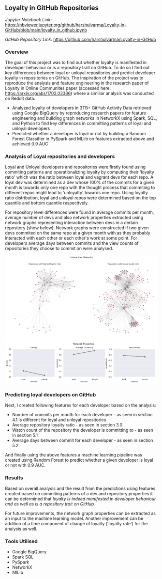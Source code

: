 ## Loyalty in GitHub Repositories 

*Jupyter Notebook Link:* <https://nbviewer.jupyter.org/github/harshulvarma/Loyalty-in-GitHub/blob/main/loyalty_in_github.ipynb>

*GitHub Repository Link:* <https://github.com/harshulvarma/Loyalty-in-GitHub>

### Overview

The goal of this project was to find out whether loyalty is manifested in developer behaviour or is a repository trait on GitHub. To do so I find out key differences between loyal or unloyal repositories and predict developer loyalty in repositories on GitHub. The inspiration of the project was to reproduce the analysis and feature engineering in the research paper of Loyalty in Online Communites paper (accessed here: <https://arxiv.org/abs/1703.03386>) where a similiar analysis was conducted on Reddit data.


-	Analyzed loyalty of developers in 3TB+ GitHub Activity Data retrieved using Google BigQuery by reproducing research papers for feature engineering and building graph networks in NetworkX using Spark, SQL, and Python to find key differences in committing patterns of loyal and unloyal developers
-	Predicted whether a developer is loyal or not by building a Random Forest Classifier in PySpark and MLlib on features extracted above and achieved 0.9 AUC


### Analysis of Loyal repositories and developers

Loyal and Unloyal developers and repositories were firstly found using commiting patterns and operationalizing loyalty by computing their 'loyalty ratio' which was the ratio between loyal and vagrant devs for each repo. A loyal dev was determined as a dev whose 100% of the commits for a given month is towards only one repo with the thought process that commiting to different repos might lead to 'unloyalty' towards one repo. Using loyalty ratio distribution, loyal and unloyal repos were determined based on the top quantile and bottom quantile respecitvely.

For repository level differences were found in average commits per month, average number of devs and also network properties extracted using network graphs representing interaction between devs in a certain repository (show below). Network graphs were constructed if two given devs commited on the same repo at a given month with as they probably interacted with each other or each other's work at some point. For developers average days between commits and the view counts of repositories they choose to commit on were analysed.

<img src="images/loyal.png?raw=true"/>
<img src="images/loyal2.png?raw=true"/>

### Predicting loyal developers on GitHub

Next, I created following features for each developer based on the analysis:
- Number of commits per month for each developer - as seen in section 4.1 is different for loyal and unloyal repositories
- Average repository loyalty ratio - as seen in section 3.0
- Watch count of the repository the developer is committing to - as seen in section 5.1
- Average days between commit for each developer - as seen in section 5.2

And finally using the above features a machine learning pipeline was created using Random Forest to predict whether a given developer is loyal or not with 0.9 AUC.

### Results

Based on overall analysis and the result from the predictions using features created based on commiting patterns of a dev and repository properties it can be determined that *loyalty is indeed manifested in developer behaviour and as well as is a repository trait on GitHub*

For future improvements, the network graph properties can be extracted as an input to the machine learning model. Another improvement can be addition of a time component of change of loyalty ('loyalty rate') for the analysis as well.

### Tools Utilised
- Google BigQuery
- Spark SQL
- PySpark
- NetworkX
- MlLib
